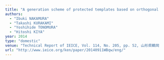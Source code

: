 ```yaml
---
title: "A generation scheme of protected templates based on orthogonal transforms for biometrics"
authors:
  - "Ibuki NAKAMURA"
  - "Takashi KURAKAMI"
  - "Yoshihide TONOMURA"
  - "Hitoshi KIYA"
year: 2014
type: "domestic"
venue: "Technical Report of IEICE, Vol. 114, No. 205, pp. 52, 山形県鶴岡市庄内産業振興センター, 2014-09-11."
url: "http://www.ieice.org/ken/paper/20140911WBqw/eng/"
---
```

